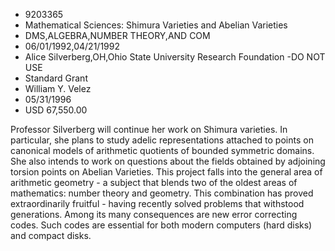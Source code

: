 
* 9203365
* Mathematical Sciences: Shimura Varieties and Abelian Varieties
* DMS,ALGEBRA,NUMBER THEORY,AND COM
* 06/01/1992,04/21/1992
* Alice Silverberg,OH,Ohio State University Research Foundation -DO NOT USE
* Standard Grant
* William Y. Velez
* 05/31/1996
* USD 67,550.00

Professor Silverberg will continue her work on Shimura varieties. In
particular, she plans to study adelic representations attached to points on
canonical models of arithmetic quotients of bounded symmetric domains. She also
intends to work on questions about the fields obtained by adjoining torsion
points on Abelian Varieties. This project falls into the general area of
arithmetic geometry - a subject that blends two of the oldest areas of
mathematics: number theory and geometry. This combination has proved
extraordinarily fruitful - having recently solved problems that withstood
generations. Among its many consequences are new error correcting codes. Such
codes are essential for both modern computers (hard disks) and compact disks.
